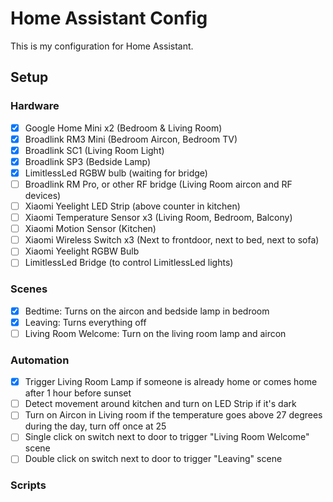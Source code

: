 # Home Assistant Config

This is my configuration for Home Assistant.

## Setup

### Hardware

- [x] Google Home Mini x2 (Bedroom & Living Room)
- [x] Broadlink RM3 Mini (Bedroom Aircon, Bedroom TV)
- [x] Broadlink SC1 (Living Room Light)
- [x] Broadlink SP3 (Bedside Lamp)
- [x] LimitlessLed RGBW bulb (waiting for bridge)
- [ ] Broadlink RM Pro, or other RF bridge (Living Room aircon and RF devices)
- [ ] Xiaomi Yeelight LED Strip (above counter in kitchen)
- [ ] Xiaomi Temperature Sensor x3 (Living Room, Bedroom, Balcony)
- [ ] Xiaomi Motion Sensor (Kitchen)
- [ ] Xiaomi Wireless Switch x3 (Next to frontdoor, next to bed, next to sofa)
- [ ] Xiaomi Yeelight RGBW Bulb
- [ ] LimitlessLed Bridge (to control LimitlessLed lights)

### Scenes

- [x] Bedtime: Turns on the aircon and bedside lamp in bedroom
- [x] Leaving: Turns everything off
- [ ] Living Room Welcome: Turn on the living room lamp and aircon 

### Automation

- [x] Trigger Living Room Lamp if someone is already home or comes home after 1 hour before sunset
- [ ] Detect movement around kitchen and turn on LED Strip if it's dark
- [ ] Turn on Aircon in Living room if the temperature goes above 27 degrees during the day, turn off once at 25
- [ ] Single click on switch next to door to trigger "Living Room Welcome" scene
- [ ] Double click on switch next to door to trigger "Leaving" scene

### Scripts
